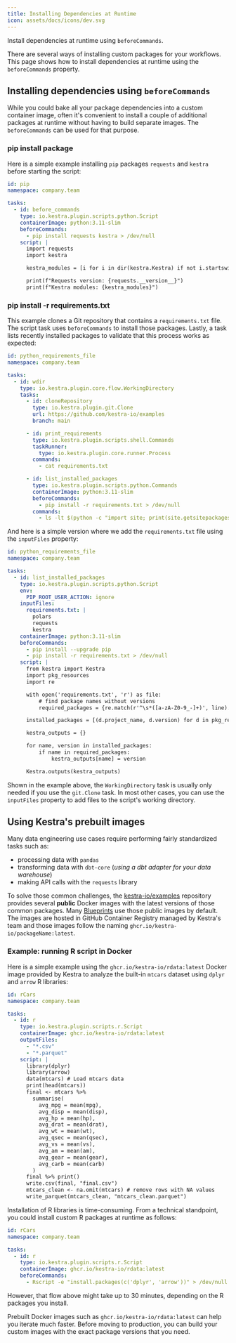 ```yaml
---
title: Installing Dependencies at Runtime
icon: assets/docs/icons/dev.svg
---
```


Install dependencies at runtime using `beforeCommands`. 

There are several ways of installing custom packages for your workflows. This page shows how to install dependencies at runtime using the `beforeCommands` property.

## Installing dependencies using `beforeCommands`

While you could bake all your package dependencies into a custom container image, often it's convenient to install a couple of additional packages at runtime without having to build separate images. The `beforeCommands` can be used for that purpose.

### pip install package

Here is a simple example installing `pip` packages `requests` and `kestra` before starting the script:

```yaml
id: pip
namespace: company.team

tasks:
  - id: before_commands
    type: io.kestra.plugin.scripts.python.Script
    containerImage: python:3.11-slim
    beforeCommands:
      - pip install requests kestra > /dev/null
    script: |
      import requests
      import kestra

      kestra_modules = [i for i in dir(kestra.Kestra) if not i.startswith("_")]

      print(f"Requests version: {requests.__version__}")
      print(f"Kestra modules: {kestra_modules}")
```


### pip install -r requirements.txt

This example clones a Git repository that contains a `requirements.txt` file. The script task uses `beforeCommands` to install those packages. Lastly, a task lists recently installed packages to validate that this process works as expected:

```yaml
id: python_requirements_file
namespace: company.team

tasks:
  - id: wdir
    type: io.kestra.plugin.core.flow.WorkingDirectory
    tasks:
      - id: cloneRepository
        type: io.kestra.plugin.git.Clone
        url: https://github.com/kestra-io/examples
        branch: main

      - id: print_requirements
        type: io.kestra.plugin.scripts.shell.Commands
        taskRunner:
          type: io.kestra.plugin.core.runner.Process
        commands:
          - cat requirements.txt

      - id: list_installed_packages
        type: io.kestra.plugin.scripts.python.Commands
        containerImage: python:3.11-slim
        beforeCommands:
          - pip install -r requirements.txt > /dev/null
        commands:
          - ls -lt $(python -c "import site; print(site.getsitepackages()[0])") | head -n 20
```

And here is a simple version where we add the `requirements.txt` file using the `inputFiles` property:

```yaml
id: python_requirements_file
namespace: company.team

tasks:
  - id: list_installed_packages
    type: io.kestra.plugin.scripts.python.Script
    env:
      PIP_ROOT_USER_ACTION: ignore
    inputFiles:
      requirements.txt: |
        polars
        requests
        kestra
    containerImage: python:3.11-slim
    beforeCommands:
      - pip install --upgrade pip
      - pip install -r requirements.txt > /dev/null
    script: |
      from kestra import Kestra
      import pkg_resources
      import re

      with open('requirements.txt', 'r') as file:
          # find package names without versions
          required_packages = {re.match(r'^\s*([a-zA-Z0-9_-]+)', line).group(1) for line in file if line.strip()}

      installed_packages = [(d.project_name, d.version) for d in pkg_resources.working_set]

      kestra_outputs = {}

      for name, version in installed_packages:
          if name in required_packages:
              kestra_outputs[name] = version

      Kestra.outputs(kestra_outputs)
```

Shown in the example above, the `WorkingDirectory` task is usually only needed if you use the `git.Clone` task. In most other cases, you can use the `inputFiles` property to add files to the script's working directory.


## Using Kestra's prebuilt images

Many data engineering use cases require performing fairly standardized tasks such as:

- processing data with `pandas`
- transforming data with `dbt-core` (*using a dbt adapter for your data warehouse*)
- making API calls with the `requests` library

To solve those common challenges, the [kestra-io/examples](https://github.com/orgs/kestra-io/packages?repo_name=examples) repository provides several **public** Docker images with the latest versions of those common packages. Many  [Blueprints](/blueprints) use those public images by default. The images are hosted in GitHub Container Registry managed by Kestra's team and those images follow the naming `ghcr.io/kestra-io/packageName:latest`.

### Example: running R script in Docker

Here is a simple example using the `ghcr.io/kestra-io/rdata:latest` Docker image provided by Kestra to analyze the built-in `mtcars` dataset using `dplyr` and `arrow` R libraries:

```yaml
id: rCars
namespace: company.team

tasks:
  - id: r
    type: io.kestra.plugin.scripts.r.Script
    containerImage: ghcr.io/kestra-io/rdata:latest
    outputFiles:
      - "*.csv"
      - "*.parquet"
    script: |
      library(dplyr)
      library(arrow)
      data(mtcars) # Load mtcars data
      print(head(mtcars))
      final <- mtcars %>%
        summarise(
          avg_mpg = mean(mpg),
          avg_disp = mean(disp),
          avg_hp = mean(hp),
          avg_drat = mean(drat),
          avg_wt = mean(wt),
          avg_qsec = mean(qsec),
          avg_vs = mean(vs),
          avg_am = mean(am),
          avg_gear = mean(gear),
          avg_carb = mean(carb)
        )
      final %>% print()
      write.csv(final, "final.csv")
      mtcars_clean <- na.omit(mtcars) # remove rows with NA values
      write_parquet(mtcars_clean, "mtcars_clean.parquet")
```

Installation of R libraries is time-consuming. From a technical standpoint, you could install custom R packages at runtime as follows:

```yaml
id: rCars
namespace: company.team

tasks:
  - id: r
    type: io.kestra.plugin.scripts.r.Script
    containerImage: ghcr.io/kestra-io/rdata:latest
    beforeCommands:
      - Rscript -e "install.packages(c('dplyr', 'arrow'))" > /dev/null 2>&1
```

However, that flow above might take up to 30 minutes, depending on the R packages you install.

Prebuilt Docker images such as `ghcr.io/kestra-io/rdata:latest` can help you iterate much faster. Before moving to production, you can build your custom images with the exact package versions that you need.

